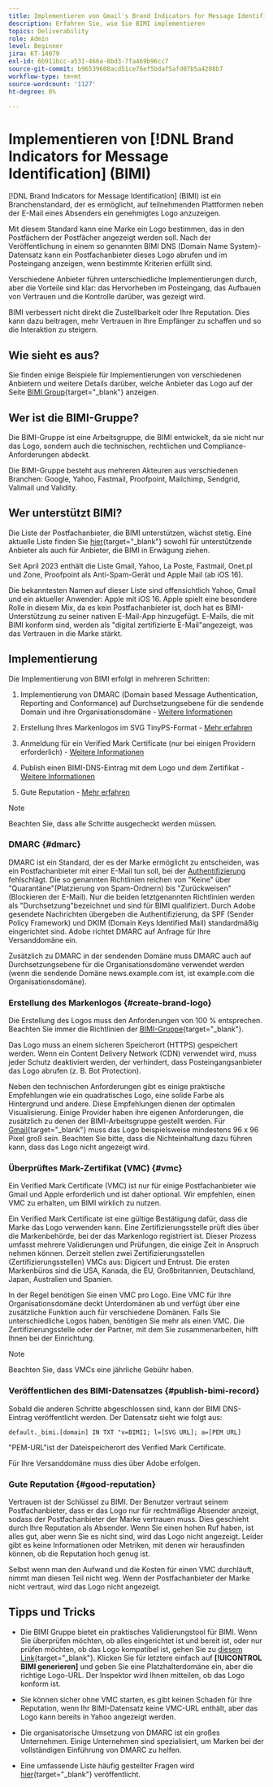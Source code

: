 ```yaml
---
title: Implementieren von Gmail's Brand Indicators for Message Identification (BIMI)
description: Erfahren Sie, wie Sie BIMI implementieren
topics: Deliverability
role: Admin
level: Beginner
jira: KT-14079
exl-id: 6b911bcc-a531-466a-8bd3-7fa469b96cc7
source-git-commit: b96539608acd51ce76ef5bdaf5afd07b5a4208b7
workflow-type: tm+mt
source-wordcount: '1127'
ht-degree: 0%

---
```


# Implementieren von [!DNL Brand Indicators for Message Identification] (BIMI)

[!DNL Brand Indicators for Message Identification] (BIMI) ist ein Branchenstandard, der es ermöglicht, auf teilnehmenden Plattformen neben der E-Mail eines Absenders ein genehmigtes Logo anzuzeigen.

Mit diesem Standard kann eine Marke ein Logo bestimmen, das in den Postfächern der Postfächer angezeigt werden soll. Nach der Veröffentlichung in einem so genannten BIMI DNS (Domain Name System)-Datensatz kann ein Postfachanbieter dieses Logo abrufen und im Posteingang anzeigen, wenn bestimmte Kriterien erfüllt sind.

Verschiedene Anbieter führen unterschiedliche Implementierungen durch, aber die Vorteile sind klar: das Hervorheben im Posteingang, das Aufbauen von Vertrauen und die Kontrolle darüber, was gezeigt wird.

BIMI verbessert nicht direkt die Zustellbarkeit oder Ihre Reputation. Dies kann dazu beitragen, mehr Vertrauen in Ihre Empfänger zu schaffen und so die Interaktion zu steigern.

## Wie sieht es aus?

Sie finden einige Beispiele für Implementierungen von verschiedenen Anbietern und weitere Details darüber, welche Anbieter das Logo auf der Seite [BIMI Group](https://bimigroup.org/where-is-my-bimi-logo-displayed/){target="_blank"} anzeigen.

## Wer ist die BIMI-Gruppe?

Die BIMI-Gruppe ist eine Arbeitsgruppe, die BIMI entwickelt, da sie nicht nur das Logo, sondern auch die technischen, rechtlichen und Compliance-Anforderungen abdeckt.

Die BIMI-Gruppe besteht aus mehreren Akteuren aus verschiedenen Branchen: Google, Yahoo, Fastmail, Proofpoint, Mailchimp, Sendgrid, Valimail und Validity.

## Wer unterstützt BIMI?

Die Liste der Postfachanbieter, die BIMI unterstützen, wächst stetig. Eine aktuelle Liste finden Sie [hier](https://bimigroup.org/bimi-infographic/){target="_blank"} sowohl für unterstützende Anbieter als auch für Anbieter, die BIMI in Erwägung ziehen.

Seit April 2023 enthält die Liste Gmail, Yahoo, La Poste, Fastmail, Onet.pl und Zone, Proofpoint als Anti-Spam-Gerät und Apple Mail (ab iOS 16).

Die bekanntesten Namen auf dieser Liste sind offensichtlich Yahoo, Gmail und ein aktueller Anwender: Apple mit iOS 16. Apple spielt eine besondere Rolle in diesem Mix, da es kein Postfachanbieter ist, doch hat es BIMI-Unterstützung zu seiner nativen E-Mail-App hinzugefügt. E-Mails, die mit BIMI konform sind, werden als &quot;digital zertifizierte E-Mail&quot;angezeigt, was das Vertrauen in die Marke stärkt.

## Implementierung

Die Implementierung von BIMI erfolgt in mehreren Schritten:

1. Implementierung von DMARC (Domain based Message Authentication, Reporting and Conformance) auf Durchsetzungsebene für die sendende Domain und ihre Organisationsdomäne - [Weitere Informationen](#dmarc)

1. Erstellung Ihres Markenlogos im SVG TinyPS-Format - [Mehr erfahren](#create-brand-logo)

1. Anmeldung für ein Verified Mark Certificate (nur bei einigen Providern erforderlich) - [Weitere Informationen](#vmc)

1. Publish einen BIMI-DNS-Eintrag mit dem Logo und dem Zertifikat - [Weitere Informationen](#publish-bimi-record)

1. Gute Reputation - [Mehr erfahren](#good-reputation)

>[!NOTE]
>
>Beachten Sie, dass alle Schritte ausgecheckt werden müssen.


### DMARC {#dmarc}

DMARC ist ein Standard, der es der Marke ermöglicht zu entscheiden, was ein Postfachanbieter mit einer E-Mail tun soll, bei der [Authentifizierung](../additional-resources/authentication.md) fehlschlägt. Die so genannten Richtlinien reichen von &quot;Keine&quot; über &quot;Quarantäne&quot;(Platzierung von Spam-Ordnern) bis &quot;Zurückweisen&quot;(Blockieren der E-Mail). Nur die beiden letztgenannten Richtlinien werden als &quot;Durchsetzung&quot;bezeichnet und sind für BIMI qualifiziert. Durch Adobe gesendete Nachrichten übergeben die Authentifizierung, da SPF (Sender Policy Framework) und DKIM (Domain Keys Identified Mail) standardmäßig eingerichtet sind. Adobe richtet DMARC auf Anfrage für Ihre Versanddomäne ein.

Zusätzlich zu DMARC in der sendenden Domäne muss DMARC auch auf Durchsetzungsebene für die Organisationsdomäne verwendet werden (wenn die sendende Domäne news.example.com ist, ist example.com die Organisationsdomäne).

### Erstellung des Markenlogos {#create-brand-logo}

Die Erstellung des Logos muss den Anforderungen von 100 % entsprechen. Beachten Sie immer die Richtlinien der [BIMI-Gruppe](https://bimigroup.org/creating-bimi-svg-logo-files/){target="_blank"}.

Das Logo muss an einem sicheren Speicherort (HTTPS) gespeichert werden. Wenn ein Content Delivery Network (CDN) verwendet wird, muss jeder Schutz deaktiviert werden, der verhindert, dass Posteingangsanbieter das Logo abrufen (z. B. Bot Protection).

Neben den technischen Anforderungen gibt es einige praktische Empfehlungen wie ein quadratisches Logo, eine solide Farbe als Hintergrund und andere. Diese Empfehlungen dienen der optimalen Visualisierung. Einige Provider haben ihre eigenen Anforderungen, die zusätzlich zu denen der BIMI-Arbeitsgruppe gestellt werden. Für [Gmail](https://support.google.com/a/answer/10911027?sjid=903725605955621707-EU){target="_blank"} muss das Logo beispielsweise mindestens 96 x 96 Pixel groß sein.
Beachten Sie bitte, dass die Nichteinhaltung dazu führen kann, dass das Logo nicht angezeigt wird.

### Überprüftes Mark-Zertifikat (VMC) {#vmc}

Ein Verified Mark Certificate (VMC) ist nur für einige Postfachanbieter wie Gmail und Apple erforderlich und ist daher optional. Wir empfehlen, einen VMC zu erhalten, um BIMI wirklich zu nutzen.

Ein Verified Mark Certificate ist eine gültige Bestätigung dafür, dass die Marke das Logo verwenden kann. Eine Zertifizierungsstelle prüft dies über die Markenbehörde, bei der das Markenlogo registriert ist. Dieser Prozess umfasst mehrere Validierungen und Prüfungen, die einige Zeit in Anspruch nehmen können. Derzeit stellen zwei Zertifizierungsstellen (Zertifizierungsstellen) VMCs aus: Digicert und Entrust. Die ersten Markenbüros sind die USA, Kanada, die EU, Großbritannien, Deutschland, Japan, Australien und Spanien.

In der Regel benötigen Sie einen VMC pro Logo. Eine VMC für Ihre Organisationsdomäne deckt Unterdomänen ab und verfügt über eine zusätzliche Funktion auch für verschiedene Domänen. Falls Sie unterschiedliche Logos haben, benötigen Sie mehr als einen VMC. Die Zertifizierungsstelle oder der Partner, mit dem Sie zusammenarbeiten, hilft Ihnen bei der Einrichtung.

>[!NOTE]
>
>Beachten Sie, dass VMCs eine jährliche Gebühr haben.

### Veröffentlichen des BIMI-Datensatzes {#publish-bimi-record}

Sobald die anderen Schritte abgeschlossen sind, kann der BIMI DNS-Eintrag veröffentlicht werden. Der Datensatz sieht wie folgt aus:

```
default._bimi.[domain] IN TXT "v=BIMI1; l=[SVG URL]; a=[PEM URL]
```

&quot;PEM-URL&quot;ist der Dateispeicherort des Verified Mark Certificate.

Für Ihre Versanddomäne muss dies über Adobe erfolgen.

### Gute Reputation {#good-reputation}

Vertrauen ist der Schlüssel zu BIMI. Der Benutzer vertraut seinem Postfachanbieter, dass er das Logo nur für rechtmäßige Absender anzeigt, sodass der Postfachanbieter der Marke vertrauen muss. Dies geschieht durch Ihre Reputation als Absender. Wenn Sie einen hohen Ruf haben, ist alles gut, aber wenn Sie es nicht sind, wird das Logo nicht angezeigt. Leider gibt es keine Informationen oder Metriken, mit denen wir herausfinden können, ob die Reputation hoch genug ist.

Selbst wenn man den Aufwand und die Kosten für einen VMC durchläuft, nimmt man diesen Teil nicht weg. Wenn der Postfachanbieter der Marke nicht vertraut, wird das Logo nicht angezeigt.

## Tipps und Tricks

* Die BIMI Gruppe bietet ein praktisches Validierungstool für BIMI. Wenn Sie überprüfen möchten, ob alles eingerichtet ist und bereit ist, oder nur prüfen möchten, ob das Logo kompatibel ist, gehen Sie zu [diesem Link](https://bimigroup.org/bimi-generator/){target="_blank"}. Klicken Sie für letztere einfach auf **[!UICONTROL BIMI generieren]** und geben Sie eine Platzhalterdomäne ein, aber die richtige Logo-URL. Der Inspektor wird Ihnen mitteilen, ob das Logo konform ist.

* Sie können sicher ohne VMC starten, es gibt keinen Schaden für Ihre Reputation, wenn Ihr BIMI-Datensatz keine VMC-URL enthält, aber das Logo kann bereits in Yahoo angezeigt werden.

* Die organisatorische Umsetzung von DMARC ist ein großes Unternehmen. Einige Unternehmen sind spezialisiert, um Marken bei der vollständigen Einführung von DMARC zu helfen.

* Eine umfassende Liste häufig gestellter Fragen wird [hier](https://bimigroup.org/faqs-for-senders-esps/){target="_blank"} veröffentlicht.
